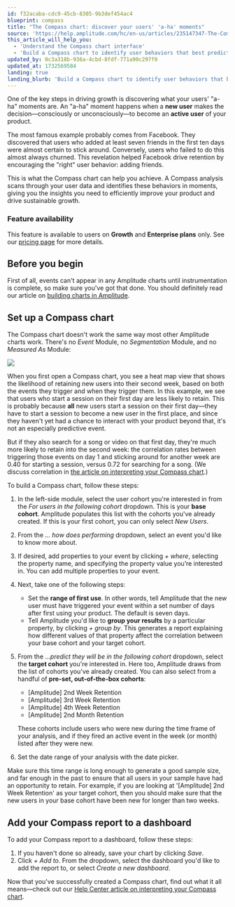```yaml
---
id: f32acaba-cdc9-45cb-8305-9b3def454ac4
blueprint: compass
title: "The Compass chart: discover your users' 'a-ha' moments"
source: 'https://help.amplitude.com/hc/en-us/articles/235147347-The-Compass-chart-discover-your-users-a-ha-moments'
this_article_will_help_you:
  - 'Understand the Compass chart interface'
  - 'Build a Compass chart to identify user behaviors that best predict retention'
updated_by: 0c3a318b-936a-4cbd-8fdf-771a90c297f0
updated_at: 1732569584
landing: true
landing_blurb: 'Build a Compass chart to identify user behaviors that best predict retention'
---
```

One of the key steps in driving growth is discovering what your users' "a-ha" moments are. An "a-ha" moment happens when a **new user** makes the decision—consciously or unconsciously—to become an **active user** of your product.

The most famous example probably comes from Facebook. They discovered that users who added at least seven friends in the first ten days were almost certain to stick around. Conversely, users who failed to do this almost always churned. This revelation helped Facebook drive retention by encouraging the "right" user behavior: adding friends. 

This is what the Compass chart can help you achieve. A Compass analysis scans through your user data and identifies these behaviors in moments, giving you the insights you need to efficiently improve your product and drive sustainable growth.

### Feature availability

This feature is available to users on **Growth** and **Enterprise plans** only. See our [pricing page](https://amplitude.com/pricing) for more details.

## Before you begin

First of all, events can't appear in any Amplitude charts until instrumentation is complete, so make sure you've got that done. You should definitely read our article on [building charts in Amplitude](/docs/get-started/helpful-definitions).

## Set up a Compass chart

The Compass chart doesn't work the same way most other Amplitude charts work. There's no *Event* Module, no *Segmentation* Module, and no *Measured As* Module:

![](statamic://asset::help_center_conversions::compass/compass-1.png)

When you first open a Compass chart, you see a heat map view that shows the likelihood of retaining new users into their second week, based on both the events they trigger and when they trigger them. In this example, we see that users who start a session on their first day are less likely to retain. This is probably because **all** new users start a session on their first day—they have to start a session to become a new user in the first place, and since they haven't yet had a chance to interact with your product beyond that, it's not an especially predictive event.

But if they also search for a song or video on that first day, they're much more likely to retain into the second week: the correlation rates between triggering those events on day 1 and sticking around for another week are 0.40 for starting a session, versus 0.72 for searching for a song. (We discuss correlation in [the article on interpreting your Compass chart](/docs/analytics/charts/compass/compass-interpret-1).)

To build a Compass chart, follow these steps:

1. In the left-side module, select the user cohort you're interested in from the *For users in the following cohort* dropdown. This is your **base cohort**. Amplitude populates this list with the cohorts you've already created. If this is your first cohort, you can only select *New Users*.
2. From the *... how does performing* dropdown, select an event you'd like to know more about.
3. If desired, add properties to your event by clicking *+ where*, selecting the property name, and specifying the property value you’re interested in. You can add multiple properties to your event.
4. Next, take one of the following steps:

      * Set the **range of first use**. In other words, tell Amplitude that the new user must have triggered your event within a set number of days after first using your product. The default is seven days.
      * Tell Amplitude you'd like to **group your results** by a particular property, by clicking *+ group by*. This generates a report explaining how different values of that property affect the correlation between your base cohort and your target cohort.

5. From the ...*predict they will be in the following cohort* dropdown, select the **target cohort** you're interested in. Here too, Amplitude draws from the list of cohorts you've already created. You can also select from a handful of **pre-set, out-of-the-box cohorts**:

      * [Amplitude] 2nd Week Retention
      * [Amplitude] 3rd Week Retention
      * [Amplitude] 4th Week Retention
      * [Amplitude] 2nd Month Retention

	These cohorts include users who were new during the time frame of your analysis, and if they fired an active event in the week (or month) listed after they were new.

1. Set the date range of your analysis with the date picker.

Make sure this time range is long enough to generate a good sample size, and far enough in the past to ensure that all users in your sample have had an opportunity to retain. For example, if you are looking at '[Amplitude] 2nd Week Retention' as your target cohort, then you should make sure that the new users in your base cohort have been new for longer than two weeks.

## Add your Compass report to a dashboard

To add your Compass report to a dashboard, follow these steps:

1. If you haven't done so already, save your chart by clicking *Save*.
2. Click *+ Add to*. From the dropdown, select the dashboard you'd like to add the report to, or select *Create a new dashboard*.

Now that you've successfully created a Compass chart, find out what it all means—check out our [Help Center article on interpreting your Compass chart](/docs/analytics/charts/compass/compass-interpret-1).